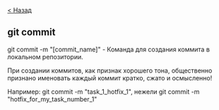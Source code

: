 [< Назад](/git_general.md)

## git commit

git commit -m "[commit_name]" - Команда для создания коммита в локальном репозитории.

При создании коммитов, как признак хорошего тона, общественно признано именовать каждый коммит кратко, сжато и осмысленно!

Например: git commit -m "task_1_hotfix_1", нежели git commit -m "hotfix_for_my_task_number_1"